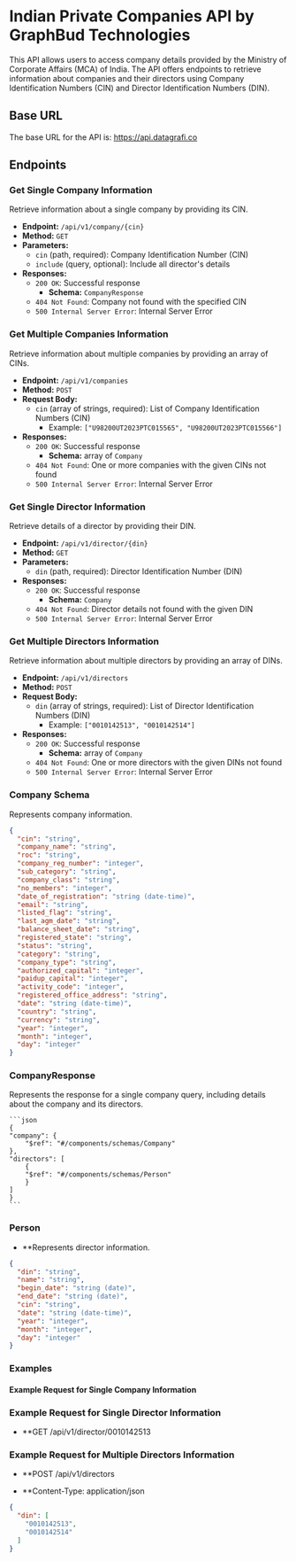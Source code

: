 # Indian Private Companies API by GraphBud Technologies

This API allows users to access company details provided by the Ministry of Corporate Affairs (MCA) of India. The API offers endpoints to retrieve information about companies and their directors using Company Identification Numbers (CIN) and Director Identification Numbers (DIN).

## Base URL

The base URL for the API is:
https://api.datagrafi.co


## Endpoints

### Get Single Company Information

Retrieve information about a single company by providing its CIN.

- **Endpoint:** `/api/v1/company/{cin}`
- **Method:** `GET`
- **Parameters:**
  - `cin` (path, required): Company Identification Number (CIN)
  - `include` (query, optional): Include all director's details
- **Responses:**
  - `200 OK`: Successful response
    - **Schema:** `CompanyResponse`
  - `404 Not Found`: Company not found with the specified CIN
  - `500 Internal Server Error`: Internal Server Error

### Get Multiple Companies Information

Retrieve information about multiple companies by providing an array of CINs.

- **Endpoint:** `/api/v1/companies`
- **Method:** `POST`
- **Request Body:**
  - `cin` (array of strings, required): List of Company Identification Numbers (CIN)
    - Example: `["U98200UT2023PTC015565", "U98200UT2023PTC015566"]`
- **Responses:**
  - `200 OK`: Successful response
    - **Schema:** array of `Company`
  - `404 Not Found`: One or more companies with the given CINs not found
  - `500 Internal Server Error`: Internal Server Error

### Get Single Director Information

Retrieve details of a director by providing their DIN.

- **Endpoint:** `/api/v1/director/{din}`
- **Method:** `GET`
- **Parameters:**
  - `din` (path, required): Director Identification Number (DIN)
- **Responses:**
  - `200 OK`: Successful response
    - **Schema:** `Company`
  - `404 Not Found`: Director details not found with the given DIN
  - `500 Internal Server Error`: Internal Server Error

### Get Multiple Directors Information

Retrieve information about multiple directors by providing an array of DINs.

- **Endpoint:** `/api/v1/directors`
- **Method:** `POST`
- **Request Body:**
  - `din` (array of strings, required): List of Director Identification Numbers (DIN)
    - Example: `["0010142513", "0010142514"]`
- **Responses:**
  - `200 OK`: Successful response
    - **Schema:** array of `Company`
  - `404 Not Found`: One or more directors with the given DINs not found
  - `500 Internal Server Error`: Internal Server Error

### Company Schema

Represents company information.

```json
{
  "cin": "string",
  "company_name": "string",
  "roc": "string",
  "company_reg_number": "integer",
  "sub_category": "string",
  "company_class": "string",
  "no_members": "integer",
  "date_of_registration": "string (date-time)",
  "email": "string",
  "listed_flag": "string",
  "last_agm_date": "string",
  "balance_sheet_date": "string",
  "registered_state": "string",
  "status": "string",
  "category": "string",
  "company_type": "string",
  "authorized_capital": "integer",
  "paidup_capital": "integer",
  "activity_code": "integer",
  "registered_office_address": "string",
  "date": "string (date-time)",
  "country": "string",
  "currency": "string",
  "year": "integer",
  "month": "integer",
  "day": "integer"
}
```

### CompanyResponse
Represents the response for a single company query, including details about the company and its directors.
    
    ```json
    {
    "company": {
        "$ref": "#/components/schemas/Company"
    },
    "directors": [
        {
        "$ref": "#/components/schemas/Person"
        }
    ]
    }
    ```

### Person
- **Represents director information.

```json
{
  "din": "string",
  "name": "string",
  "begin_date": "string (date)",
  "end_date": "string (date)",
  "cin": "string",
  "date": "string (date-time)",
  "year": "integer",
  "month": "integer",
  "day": "integer"
}
```

### Examples

#### Example Request for Single Company Information


### Example Request for Single Director Information

- **GET /api/v1/director/0010142513

### Example Request for Multiple Directors Information

- **POST /api/v1/directors
* **Content-Type: application/json

```json
{
  "din": [
    "0010142513",
    "0010142514"
  ]
}
```

